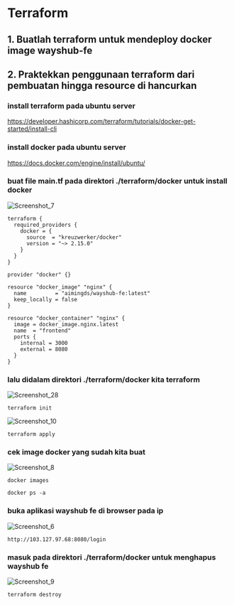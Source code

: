 # Terraform
## 1. Buatlah terraform untuk mendeploy docker image wayshub-fe
## 2. Praktekkan penggunaan terraform dari pembuatan hingga resource di hancurkan

### install terraform pada ubuntu server
https://developer.hashicorp.com/terraform/tutorials/docker-get-started/install-cli

### install docker pada ubuntu server
https://docs.docker.com/engine/install/ubuntu/

### buat file main.tf pada direktori ./terraform/docker untuk install docker
![Screenshot_7](https://github.com/wilsonakbar/devops18-dumbways-WilsonAkbar/assets/132327628/cef7f143-afe1-4bbb-b70b-ba94effe74df)
```
terraform {
  required_providers {
    docker = {
      source  = "kreuzwerker/docker"
      version = "~> 2.15.0"
    }
  }
}

provider "docker" {}

resource "docker_image" "nginx" {
  name         = "aimingds/wayshub-fe:latest"
  keep_locally = false
}

resource "docker_container" "nginx" {
  image = docker_image.nginx.latest
  name  = "frontend"
  ports {
    internal = 3000
    external = 8080
  }
}
```
### lalu didalam direktori ./terraform/docker kita terraform 
![Screenshot_28](https://github.com/wilsonakbar/devops18-dumbways-WilsonAkbar/assets/132327628/dde588a3-de98-4c6e-9fa4-87a726fbd1a0)

```
terraform init
```
![Screenshot_10](https://github.com/wilsonakbar/devops18-dumbways-WilsonAkbar/assets/132327628/fb80154e-dd6c-4ea5-b07c-7f38e29218ac)

```
terraform apply
```

### cek image docker yang sudah kita buat
![Screenshot_8](https://github.com/wilsonakbar/devops18-dumbways-WilsonAkbar/assets/132327628/988a0794-fb95-4e86-89ce-0db79bedf742)
```
docker images
```
```
docker ps -a
```

### buka aplikasi wayshub fe di browser pada ip
![Screenshot_6](https://github.com/wilsonakbar/devops18-dumbways-WilsonAkbar/assets/132327628/9f65c771-2578-4000-b232-e35ec5c6c7c2)
```
http://103.127.97.68:8080/login
```
### masuk pada direktori ./terraform/docker untuk menghapus wayshub fe
![Screenshot_9](https://github.com/wilsonakbar/devops18-dumbways-WilsonAkbar/assets/132327628/ea8b3b2b-470e-45a3-a4a2-37222299f414)
```
terraform destroy
```

